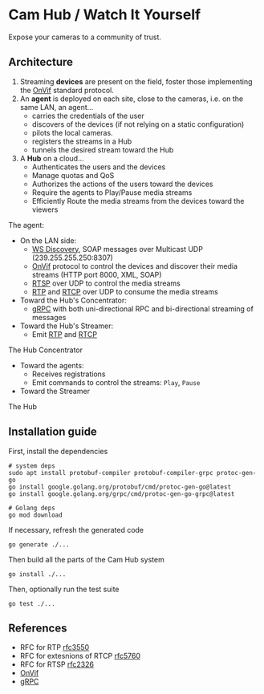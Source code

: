 # Cam Hub / Watch It Yourself

Expose your cameras to a community of trust.

## Architecture

1. Streaming **devices** are present on the field, foster those implementing the [OnVif] standard protocol.
2. An **agent** is deployed on each site, close to the cameras, i.e. on the same LAN, an agent...
   * carries the credentials of the user 
   * discovers of the devices (if not relying on a static configuration)
   * pilots the local cameras.
   * registers the streams in a Hub
   * tunnels the desired stream toward the Hub
3. A **Hub** on a cloud...
   * Authenticates the users and the devices
   * Manage quotas and QoS
   * Authorizes the actions of the users toward the devices
   * Require the agents to Play/Pause media streams 
   * Efficiently Route the media streams from the devices toward the viewers

The agent:
* On the LAN side:
  * [WS Discovery], SOAP messages over Multicast UDP (239.255.255.250:8307)
  * [OnVif] protocol to control the devices and discover their media streams (HTTP port 8000, XML, SOAP)
  * [RTSP] over UDP to control the media streams
  * [RTP] and [RTCP] over UDP to consume the media streams
* Toward the Hub's Concentrator:
  * [gRPC] with both uni-directional RPC and bi-directional streaming of messages
* Toward the Hub's Streamer:
  * Emit [RTP] and [RTCP]

The Hub Concentrator
* Toward the agents:
  * Receives registrations
  * Emit commands to control the streams: `Play`, `Pause`
* Toward the Streamer

The Hub

## Installation guide

First, install the dependencies
```shell
# system deps
sudo apt install protobuf-compiler protobuf-compiler-grpc protoc-gen-go
go install google.golang.org/protobuf/cmd/protoc-gen-go@latest
go install google.golang.org/grpc/cmd/protoc-gen-go-grpc@latest

# Golang deps
go mod download
```

If necessary, refresh the generated code
```shell
go generate ./...
```

Then build all the parts of the Cam Hub system
```shell
go install ./...
```

Then, optionally run the test suite
```shell
go test ./...
```

## References
* RFC for RTP [rfc3550]
* RFC for extesnions of RTCP [rfc5760]
* RFC for RTSP [rfc2326]
* [OnVif]
* [gRPC]

[rfc2326]: https://datatracker.ietf.org/doc/html/rfc2326
[rfc3550]: https://datatracker.ietf.org/doc/html/rfc3550
[rfc5760]: https://datatracker.ietf.org/doc/html/rfc5760
[gRPC]: https://grpc.io/
[OnVif]: https://www.onvif.org/
[RTP]: https://en.wikipedia.org/wiki/Real-time_Transport_Protocol
[RTCP]: https://en.wikipedia.org/wiki/RTP_Control_Protocol
[RTSP]: https://en.wikipedia.org/wiki/Real_Time_Streaming_Protocol
[WS Discovery]: https://en.wikipedia.org/wiki/Web_Services_Discovery
